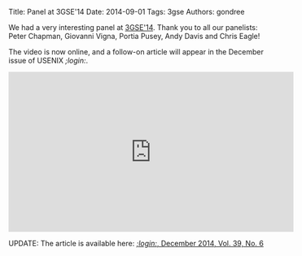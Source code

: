 Title: Panel at 3GSE'14
Date: 2014-09-01
Tags: 3gse
Authors: gondree

We had a very interesting panel at [3GSE'14](https://www.usenix.org/conference/3gse14/summit-program). 
Thank you to all our panelists: Peter Chapman, Giovanni Vigna, Portia Pusey, Andy Davis and Chris Eagle!

The video is now online, and a follow-on article will appear in the December issue of USENIX *;login:*.

<center>
<iframe width="560" height="315" src="https://www.youtube.com/embed/yrUiiOgCvB0" frameborder="0" allowfullscreen></iframe>
</center>

UPDATE: The article is available here: [*;login:*, 
December 2014, Vol. 39, No. 6](https://www.usenix.org/publications/login/dec14/gondree)
